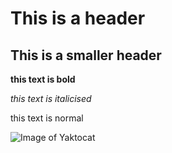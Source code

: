 # This is a header

## This is a smaller header

**this text is bold**

_this text is italicised_

this text is normal

![Image of Yaktocat](https://octodex.github.com/images/yaktocat.png)
